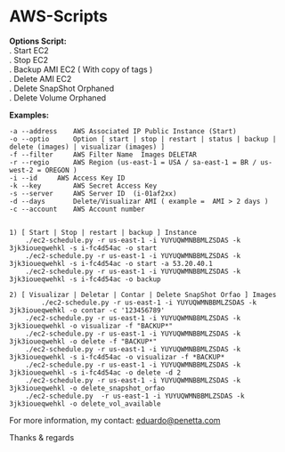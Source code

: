 # AWS-Scripts

<b>Options Script: </b><br>
	. Start EC2 <br>
	. Stop EC2 <br>
	. Backup AMI EC2 ( With copy of tags ) <br>
	. Delete AMI EC2 <br>
	. Delete SnapShot Orphaned<br>
	. Delete Volume Orphaned<br>
	

<b>Examples:</b>

    -a --address	AWS Associated IP Public Instance (Start)
    -o --optio		Option [ start | stop | restart | status | backup | delete (images) | visualizar (images) ]
    -f --filter		AWS Filter Name  Images DELETAR
    -r --regio		AWS Region (us-east-1 = USA / sa-east-1 = BR / us-west-2 = OREGON )
    -i --id		AWS Access Key ID
    -k --key		AWS Secret Access Key
    -s --server		AWS Server ID  (i-01af2xx)
    -d --days		Delete/Visualizar AMI ( example =  AMI > 2 days )
    -c --account	AWS Account number
 
 
	1) [ Start | Stop | restart | backup ] Instance 
	    ./ec2-schedule.py -r us-east-1 -i YUYUQWMNBBMLZSDAS -k 3jk3ioueqwehkl -s i-fc4d54ac -o start
	    ./ec2-schedule.py -r us-east-1 -i YUYUQWMNBBMLZSDAS -k 3jk3ioueqwehkl -s i-fc4d54ac -o start -a 53.20.40.1 
	    ./ec2-schedule.py -r us-east-1 -i YUYUQWMNBBMLZSDAS -k 3jk3ioueqwehkl -s i-fc4d54ac -o backup 
  
  	2) [ Visualizar | Deletar | Contar | Delete SnapShot Orfao ] Images
            ./ec2-schedule.py -r us-east-1 -i YUYUQWMNBBMLZSDAS -k 3jk3ioueqwehkl -o contar -c '123456789'         
	    ./ec2-schedule.py -r us-east-1 -i YUYUQWMNBBMLZSDAS -k 3jk3ioueqwehkl -o visualizar -f "BACKUP*"         
	    ./ec2-schedule.py -r us-east-1 -i YUYUQWMNBBMLZSDAS -k 3jk3ioueqwehkl -o delete -f "BACKUP*"         
	    ./ec2-schedule.py -r us-east-1 -i YUYUQWMNBBMLZSDAS -k 3jk3ioueqwehkl -s i-fc4d54ac -o visualizar -f *BACKUP*        
	    ./ec2-schedule.py -r us-east-1 -i YUYUQWMNBBMLZSDAS -k 3jk3ioueqwehkl -s i-fc4d54ac -o delete -d 2        
	    ./ec2-schedule.py -r us-east-1 -i YUYUQWMNBBMLZSDAS -k 3jk3ioueqwehkl -o delete_snapshot_orfao 
	    ./ec2-schedule.py  -r us-east-1 -i YUYUQWMNBBMLZSDAS -k 3jk3ioueqwehkl -o delete_vol_available 

For more information, my contact: eduardo@penetta.com

Thanks & regards
